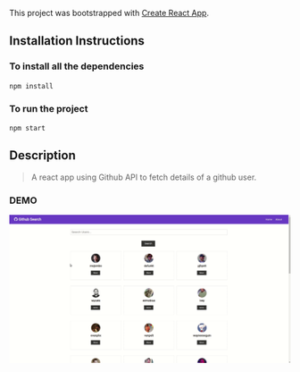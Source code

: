 This project was bootstrapped with [Create React App](https://github.com/facebook/create-react-app).

## Installation Instructions

### To install all the dependencies
```
npm install
```
### To run the project
```
npm start
```

## Description

> A react app using Github API to fetch details of a github user.

### DEMO
![App](https://github.com/bhavishya2107/github-search/blob/master/github.gif?raw=true)
